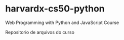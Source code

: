 # harvardx-cs50-python
Web Programming with Python and JavaScript Course

Repositorio de arquivos do curso 
